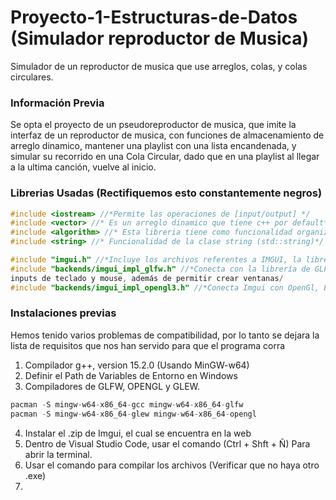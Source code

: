 # Proyecto-1-Estructuras-de-Datos (Simulador reproductor de Musica)
Simulador de un reproductor de musica que use arreglos, colas, y colas circulares.

### Información Previa
Se opta el proyecto de un pseudoreproductor de musica, que imite la interfaz de un reproductor de musica, con funciones de almacenamiento de arreglo dinamico, mantener una playlist con una lista encandenada, y simular su recorrido en una Cola Circular, dado que en una playlist al llegar a la ultima canción, vuelve al inicio. 

### Librerias Usadas (Rectifiquemos esto constantemente negros)
``` C++
#include <iostream> //*Permite las operaciones de [input/output] */
#include <vector> //* Es un arreglo dinamico que tiene c++ por default*/
#include <algorithm> //* Esta libreria tiene como funcionalidad organizar arreglos*/
#include <string> //* Funcionalidad de la clase string (std::string)*/

#include "imgui.h" //*Incluye los archivos referentes a IMGUI, la libreria que permite interfaces graficas*/
#include "backends/imgui_impl_glfw.h" //*Conecta con la librería de GLFW, la cual permite la interacción con los distintos
inputs de teclado y mouse, además de permitir crear ventanas/
#include "backends/imgui_impl_opengl3.h" //*Conecta Imgui con OpenGl, Este es el API de los graficos/

```
### Instalaciones previas
Hemos tenido varios problemas de compatibilidad, por lo tanto se dejara la lista de requisitos que nos han servido para que el programa corra

1. Compilador g++, version 15.2.0 (Usando MinGW-w64)
2. Definir el Path de Variables de Entorno en Windows 
3. Compiladores de GLFW, OPENGL y GLEW.

``` C++
pacman -S mingw-w64-x86_64-gcc mingw-w64-x86_64-glfw
pacman -S mingw-w64-x86_64-glew mingw-w64-x86_64-opengl
```

4. Instalar el .zip de Imgui, el cual se encuentra en la web
5. Dentro de Visual Studio Code, usar el comando (Ctrl + Shft + Ñ) Para abrir la terminal.
6. Usar el comando para compilar los archivos (Verificar que no haya otro  .exe)
7. 
```

```
